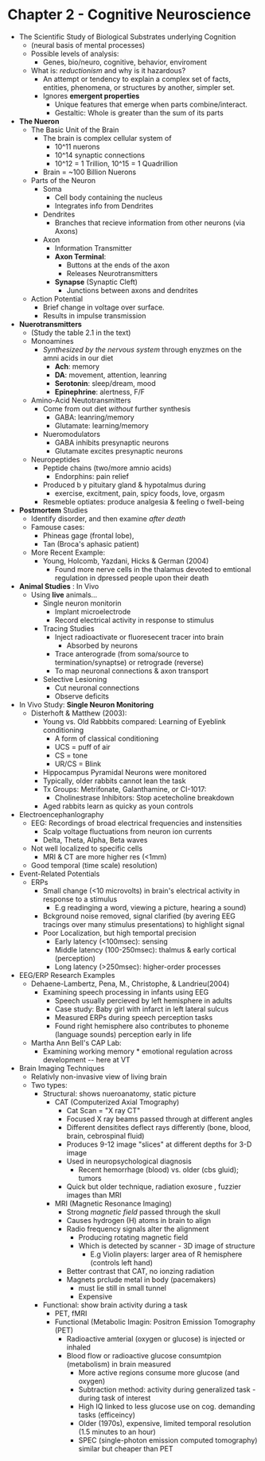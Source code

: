 Chapter 2 - Cognitive Neuroscience
==================================
- The Scientific Study of Biological Substrates underlying Cognition
    * (neural basis of mental processes)
    * Possible levels of analysis:
        - Genes, bio/neuro, cognitive, behavior, enviroment
    * What is: _reductionism_ and why is it hazardous?
        - An attempt or tendency to explain a complex set of facts, entities, phenomena, or structures by another, simpler set.
        - Ignores **emergent properties**
            - Unique features that emerge when parts combine/interact.
            - Gestaltic: Whole is greater than the sum of its parts
- **The Nueron**
    * The Basic Unit of the Brain
        - The brain is complex cellular system of 
            * 10^11 nuerons
            * 10^14 synaptic connections
            * 10^12 = 1 Trillion, 10^15 = 1 Quadrillion
        -  Brain = ~100 Billion Nuerons
    * Parts of the Neuron
        - Soma
            * Cell body containing the nucleus
            * Integrates info from Dendrites
        - Dendrites
            * Branches that recieve information from other neurons (via Axons)
        - Axon
            * Information Transmitter
            * **Axon Terminal**:
                - Buttons at the ends of the axon
                -  Releases Neurotransmitters
            * **Synapse** (Synaptic Cleft)
                - Junctions between axons and dendrites
    * Action Potential
        - Brief change in voltage over surface.
        - Results in impulse transmission
- **Nuerotransmitters**
    * (Study the table 2.1 in the text)
    * Monoamines
        - _Synthesized by the nervous system_ through enyzmes on the amni acids in our diet
            * **Ach**: memory
            * **DA**: movement, attention, leanring
            * **Serotonin**: sleep/dream, mood
            * **Epinephrine**: alertness, F/F
    * Amino-Acid Neutotransmitters
        - Come from out diet _without_ further synthesis
            * GABA: leanring/memory
            * Glutamate: learning/memory
        - Nueromodulators
            * GABA inhibits presynaptic neurons
            * Glutamate excites presynaptic neurons
    * Neuropeptides
        - Peptide chains (two/more amnio acids)
            * Endorphins: pain relief
        - Produced b y pituitary gland & hypotalmus during
            * exercise, excitment, pain, spicy foods, love, orgasm
        - Resmeble optiates: produce analgesia & feeling o fwell-being
- **Postmortem** Studies
    * Identify disorder, and then examine _after death_
    * Famouse cases: 
        - Phineas gage (frontal lobe),
        - Tan (Broca's aphasic patient)
    * More Recent Example:
        - Young, Holcomb, Yazdani, Hicks & German (2004)
            * Found more nerve cells in the thalamus devoted to emtional regulation in dpressed people upon their death
- **Animal Studies** : In Vivo
    * Using **live** animals...
        - Single neuron monitorin
            * Implant microelectrode
            * Record electrical activity in response to stimulus
        - Tracing Studies
            * Inject radioactivate or fluoresecent tracer into brain
                - Absorbed by neurons
            * Trace anterograde (from soma/source to termination/synaptse) or retrograde (reverse)
            * To map neuronal connections & axon transport
        - Selective Lesioning
            * Cut neuronal connections
            * Observe deficits
- In Vivo Study: **Single Neuron Monitoring**
    * Disterhoft & Matthew (2003):
        - Young vs. Old Rabbbits compared: Learning of Eyeblink conditioning
            * A form of classical conditioning
            * UCS = puff of air
            * CS = tone
            * UR/CS = Blink
        - Hippocampus Pyramidal Neurons were monitored
        - Typically, older rabbits cannot lean the task
        - Tx Groups: Metrifonate, Galanthamine, or CI-1017:
            * Cholinestrase Inhibitors: Stop acetecholine breakdown
        - Aged rabbits learn as quicky as youn controls
- Electroencephanlography
    * EEG: Recordings of broad electrical frequencies and instensities
        - Scalp voltage fluctuations from neuron ion currents
        - Delta, Theta, Alpha, Beta waves
    * Not well localized to specific cells
        - MRI & CT are more higher res (<1mm)
    * Good temporal (time scale) resolution)
- Event-Related Potentials
    * ERPs
        - Small change (<10 microvolts) in brain's electrical activity in response to a stimulus
            * E.g readinging a word, viewing a picture, hearing a sound)
        - Bckground noise removed, signal clarified (by avering EEG tracings over many stimulus presentations) to highlight signal
        - Poor Localization, but high temportal precision
            * Early latency (<100msec): sensing
            * Middle latency (100-250msec): thalmus & early cortical (perception)
            * Long latency (>250msec): higher-order processes
- EEG/ERP Research Examples
    * Dehaene-Lambertz, Pena, M., Christophe, & Landrieu(2004)
        - Examining speech processing in infants using EEG
            * Speech usually percieved by left hemisphere in adults
            * Case study: Baby girl with infarct in left lateral sulcus
            * Measured ERPs during speech perception tasks
            * Found right hemisphere also contributes to phoneme (language sounds) perception early in life
    * Martha Ann Bell's CAP Lab:
        - Examining working memory * emotional regulation across development -- here at VT
- Brain Imaging Techniques
    * Relativly non-invasive view of living brain
    * Two types:
        - Structural: shows nueroanatomy, static picture
            * CAT (Computerized Axial Tmography)
               - Cat Scan = "X ray CT"
               - Focused X ray beams passed through at different angles
               - Different densitites deflect rays differently (bone, blood, brain, cebrospinal fluid)
               - Produces 9-12 image "slices" at different depths for 3-D image
               - Used in neuropsychological diagnosis
                    * Recent hemorrhage (blood) vs. older (cbs gluid); tumors
                - Quick but older technique, radiation exosure , fuzzier images than MRI
            * MRI (Magnetic Resonance Imaging)
                - Strong _magnetic field_ passed through the skull
                - Causes hydrogen (H) atoms in brain to align
                - Radio frequency signals alter the alignment
                    * Producing rotating magnetic field
                    * Which is detected by scanner - 3D image of structure
                        - E.g Violin players: larger area of R hemisphere (controls left hand)
                - Better contrast that CAT, no ionzing radiation
                - Magnets prclude metal in body (pacemakers)
                    * must lie still in small tunnel
                    * Expensive
        - Functional: show brain activity during a task
            * PET, fMRI
            * Functional (Metabolic Imagin: Positron Emission Tomography (PET)
                - Radioactive amterial (oxygen or glucose) is injected or inhaled
                - Blood flow or radioactive glucose consumtpion (metabolism) in brain measured
                    * More active regions consume more glucose (and oxygen)
                    * Subtraction method: activity during generalized task - during task of interest
                    * High IQ linked to less glucose use on cog. demanding tasks (efficeincy)
                    * Older (1970s), expensive, limited temporal resolution (1.5 minutes to an hour)
                    * SPEC (single-photon emission computed tomography) similar but cheaper than PET


